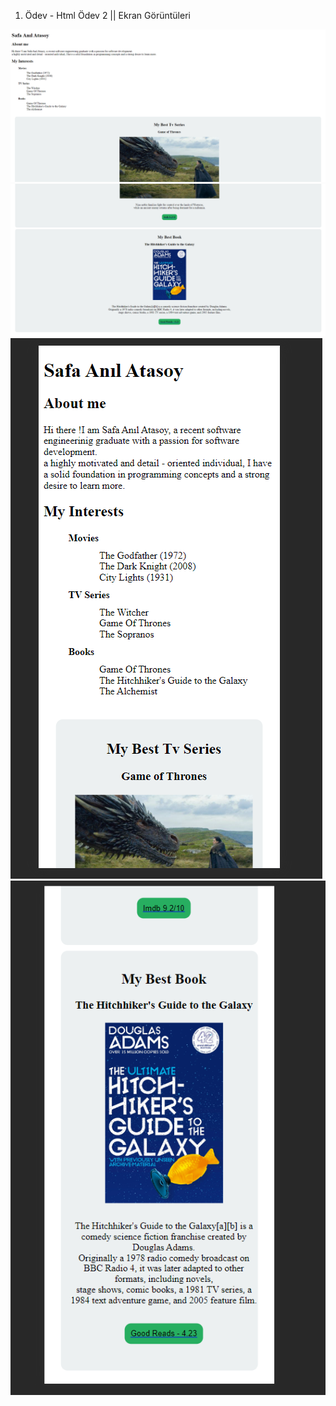 1. Ödev - Html Ödev 2 || Ekran Görüntüleri

<img src="1.png">
<img src="2.png">
<img src="3.png">
<img src="4.png">
